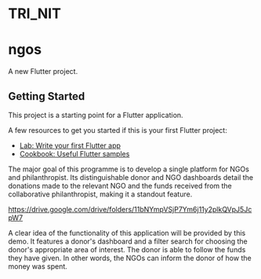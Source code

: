 # TRI_NIT
# ngos

A new Flutter project.

## Getting Started

This project is a starting point for a Flutter application.

A few resources to get you started if this is your first Flutter project:

- [Lab: Write your first Flutter app](https://docs.flutter.dev/get-started/codelab)
- [Cookbook: Useful Flutter samples](https://docs.flutter.dev/cookbook)

The major goal of this programme is to develop a single platform for NGOs and philanthropist. Its distinguishable donor and NGO dashboards detail the donations made to the relevant NGO and the funds received from the collaborative philanthropist, making it a standout feature.

https://drive.google.com/drive/folders/11bNYmpVSjP7Ym6j11y2plkQVpJ5JcpW7

A clear idea of the functionality of this application will be provided by this demo. It features a donor's dashboard and a filter search for choosing the donor's appropriate area of interest. The donor is able to follow the funds they have given. In other words, the NGOs can inform the donor of how the money was spent.

